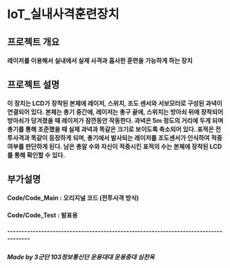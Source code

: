 # IoT_실내사격훈련장치

## 프로젝트 개요
#### 레이저를 이용해서 실내에서 실제 사격과 흡사한 훈련을 가능하게 하는 장치

## 프로젝트 설명
#### 이 장치는 LCD가 장착된 본체에 레이저, 스위치, 조도 센서와 서보모터로 구성된 과녁이 연결되어 있다. 본체는 총기 중간에, 레이저는 총구 끝에, 스위치는 방아쇠 뒤에 장착되어 방아쇠가 당겨졌을 때 레이저가 잠깐동안 작동한다. 과녁은 5m 정도의 거리에 두게 되며 총기를 통해 조준했을 때 실제 과녁과 똑같은 크기로 보이도록 축소되어 있다. 표적은 전투사격과 똑같이 등장하게 되며, 총기에서 발사되는 레이저를 조도센서가 인식하여 적중여부를 판단하게 된다. 남은 총알 수와 자신이 적중시킨 표적의 수는 본체에 장착된 LCD를 통해 확인할 수 있다.
 
## 부가설명
#### Code/Code_Main : 오리지널 코드 (전투사격 방식)
#### Code/Code_Test : 발표용

##### ------------------------------------------------------------------------------------
##### Made by 3군단 103정보통신단 운용대대 운용중대 심찬욱

